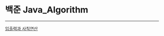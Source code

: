 
# 백준 Java_Algorithm

- - -
[입출력과 사칙연산](https://github.com/jcdororo/Java_Algorithm/tree/master/%EC%9E%85%EC%B6%9C%EB%A0%A5%EA%B3%BC%20%EC%82%AC%EC%B9%99%EC%97%B0%EC%82%B0)

